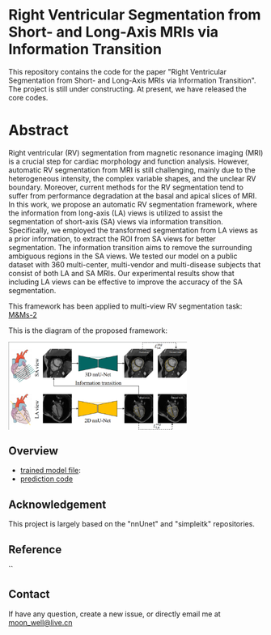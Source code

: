 # Right Ventricular Segmentation from Short- and Long-Axis MRIs via Information Transition
This repository contains the code for the paper "Right Ventricular Segmentation from Short- and Long-Axis MRIs via Information Transition". The project is still under constructing. At present, we have released the core codes.   


# Abstract 
Right ventricular (RV) segmentation from magnetic resonance imaging (MRI) is a crucial step for cardiac morphology and function analysis.
However, automatic RV segmentation from MRI is still challenging, mainly due to the heterogeneous intensity, the complex variable shapes, and the unclear RV boundary.
Moreover, current methods for the RV segmentation tend to suffer from performance degradation at the basal and apical slices of MRI.
In this work, we propose an automatic RV segmentation framework, where the information from long-axis (LA) views is utilized to assist the segmentation of short-axis (SA) views via information transition.
Specifically, we employed the transformed segmentation from LA views as a prior information, to extract the ROI from SA views for better segmentation. 
The information transition aims to remove the surrounding ambiguous regions in the SA views.
We tested our model on a public dataset with 360 multi-center, multi-vendor and multi-disease subjects that consist of both LA and SA MRIs.
Our experimental results show that including LA views can be effective to improve the accuracy of the SA segmentation.



This framework has been applied to multi-view RV segmentation task:
[M&Ms-2](https://www.ub.edu/mnms-2/)

This is the diagram of the proposed framework:
<!-- ![Framework](./img/framework.png "Framework") --> 
<img src="./img/framework.png" alt="" width="70%"  align="middle"  />

## Overview
- [trained model file](https://drive.google.com/drive/folders/1PIJs9S2MFt6ncbNgBlOjK-pV4QU4AC9X):  
- [prediction code](./model/model.py)

## Acknowledgement
This project is largely based on the "nnUnet" and "simpleitk" repositories.

## Reference 

``

## Contact
If have any question, create a new issue, or directly email me at moon_well@live.cn
